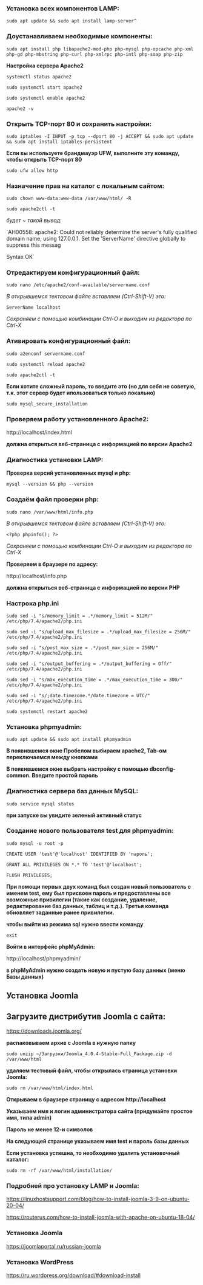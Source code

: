 ### Установка всех компонентов LAMP:

`sudo apt update && sudo apt install lamp-server^`

### Доустанавливаем необходимые компоненты:

`sudo apt install php libapache2-mod-php php-mysql php-opcache php-xml php-gd php-mbstring php-curl php-xmlrpc php-intl php-soap php-zip`

**Настройка сервера Apache2**

`systemctl status apache2`

`sudo systemctl start apache2`

`sudo systemctl enable apache2`

`apache2 -v`

### Oткрыть TCP-порт 80 и сохранить настройки:

`sudo iptables -I INPUT -p tcp --dport 80 -j ACCEPT && sudo apt update && sudo apt install iptables-persistent`

**Если вы используете брандмауэр UFW, выполните эту команду, чтобы открыть TCP-порт 80**

`sudo ufw allow http`

### Назначение прав на каталог с локальным сайтом:

`sudo chown www-data:www-data /var/www/html/ -R`

`sudo apache2ctl -t`

*будет ~ такой вывод:*

`AH00558: apache2: Could not reliably determine the server's fully qualified domain name, using 127.0.0.1. Set the 'ServerName' directive globally to suppress this messag

Syntax OK`

### Отредактируем конфигурационный файл:

`sudo nano /etc/apache2/conf-available/servername.conf`

*В открывшемся тектовом файле вставляем (Ctrl-Shift-V) это:*

`ServerName localhost`

*Сохраняем с помощью комбинации Ctrl-O и выходим из редактора по Ctrl-X*

### Ативировать конфигурационный файл:

`sudo a2enconf servername.conf`

`sudo systemctl reload apache2`

`sudo apache2ctl -t`

**Если хотите сложный пароль, то введите это (но для себя не советую, т.к. этот сервер будет ипользоваться только локально)**

`sudo mysql_secure_installation`

### Проверяем работу установленного Apache2:

http://localhost/index.html

**должна открыться веб-страница с информацией по версии Apache2**

### Диагностика установки LAMP: 

**Проверка версий установленных mysql и php:**

`mysql --version && php --version`

### Создаём файл проверки php:

`sudo nano /var/www/html/info.php`

*В открывшемся тектовом файле вставляем (Ctrl-Shift-V) это:*

`<?php
 phpinfo();
?>`

*Сохраняем с помощью комбинации Ctrl-O и выходим из редактора по Ctrl-X*

**Проверяем в браузере по адресу:**

http://localhost/info.php

**должна открыться веб-страница с информацией по версии PHP**

### Настрока php.ini

`sudo sed -i "s/memory_limit = .*/memory_limit = 512M/" /etc/php/7.4/apache2/php.ini`

`sudo sed -i "s/upload_max_filesize = .*/upload_max_filesize = 256M/" /etc/php/7.4/apache2/php.ini`

`sudo sed -i "s/post_max_size = .*/post_max_size = 256M/" /etc/php/7.4/apache2/php.ini`

`sudo sed -i "s/output_buffering = .*/output_buffering = Off/" /etc/php/7.4/apache2/php.ini`

`sudo sed -i "s/max_execution_time = .*/max_execution_time = 300/" /etc/php/7.4/apache2/php.ini`

`sudo sed -i "s/;date.timezone.*/date.timezone = UTC/" /etc/php/7.4/apache2/php.ini`

`sudo systemctl restart apache2`

### Установка phpmyadmin:

`sudo apt update && sudo apt install phpmyadmin`

**В появившемся окне Пробелом выбираем apache2, Tab-ом переключаемся между кнопками**

**В появившемся окне выбрать настройку с помощью dbconfig-common. Введите простой пароль**

### Диагностика сервера баз данных MySQL:

`sudo service mysql status`

**при запуске вы увидите зеленый активный статус**

### Создание нового пользователя test для phpmyadmin:

`sudo mysql -u root -p`

`CREATE USER 'test'@'localhost' IDENTIFIED BY 'пароль';`

`GRANT ALL PRIVILEGES ON *.* TO 'test'@'localhost';`

`FLUSH PRIVILEGES;`

**При помощи первых двух команд был создан новый пользователь с именем test, ему был присвоен пароль и предоставлены все возможные привилегии (такие как создание, удаление, редактирование баз данных, таблиц и т.д.). Третья команда обновляет заданные ранее привилегии.**

**чтобы выйти из режима sql нужно ввести команду**

`exit`

**Войти в интерфейс phpMyAdmin:**

http://localhost/phpmyadmin/

**в phpMyAdmin нужно создать новую и пустую базу данных (меню Базы данных)**

## Установка Joomla

## Загрузите дистрибутив Joomla с сайта:

https://downloads.joomla.org/

**распаковываем архив с Joomla в нужную папку**

`sudo unzip ~/Загрузки/Joomla_4.0.4-Stable-Full_Package.zip -d /var/www/html`

**удаляем тестовый файл, чтобы открылась страница установки Joomla:**

`sudo rm /var/www/html/index.html`

**Открываем в браузере страницу с адресом http://localhost**

**Указываем имя и логин администратора сайта (придумайте простое имя, типа admin)**

**Пароль не менее 12-и символов**

**На следующей странице указываем имя test и пароль базы данных**

**Если установка успешна, то необходимо удалить установочный каталог:**

`sudo rm -rf /var/www/html/installation/`

### Подробней про установку LAMP и Joomla:

https://linuxhostsupport.com/blog/how-to-install-joomla-3-9-on-ubuntu-20-04/

https://routerus.com/how-to-install-joomla-with-apache-on-ubuntu-18-04/

### Установка Joomla

https://joomlaportal.ru/russian-joomla

### Установка WordPress

https://ru.wordpress.org/download/#download-install